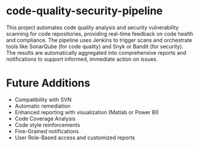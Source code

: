 # code-quality-security-pipeline
This project automates code quality analysis and security vulnerability scanning for code repositories, providing real-time feedback on code health and compliance. The pipeline uses Jenkins to trigger scans and orchestrate tools like SonarQube (for code quality) and Snyk or Bandit (for security). The results are automatically aggregated into comprehensive reports and notifications to support informed, immediate action on issues.


# Future Additions
- Compatibility with SVN
- Automatic remediation
- Enhanced reporting with visualization (Matlab or Power BI)
- Code Coverage Analysis
- Code style reinforcements
- Fine-Grained notifications
- User Role-Based access and customized reports
